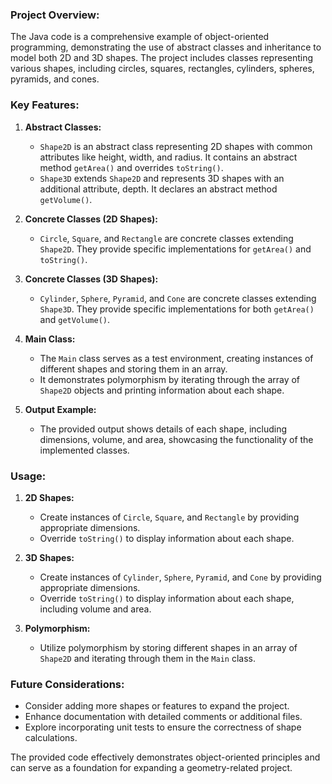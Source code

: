 ### Project Overview:

The Java code is a comprehensive example of object-oriented programming, demonstrating the use of abstract classes and inheritance to model both 2D and 3D shapes. The project includes classes representing various shapes, including circles, squares, rectangles, cylinders, spheres, pyramids, and cones.

### Key Features:

1. **Abstract Classes:**
   - `Shape2D` is an abstract class representing 2D shapes with common attributes like height, width, and radius. It contains an abstract method `getArea()` and overrides `toString()`.
   - `Shape3D` extends `Shape2D` and represents 3D shapes with an additional attribute, depth. It declares an abstract method `getVolume()`.

2. **Concrete Classes (2D Shapes):**
   - `Circle`, `Square`, and `Rectangle` are concrete classes extending `Shape2D`. They provide specific implementations for `getArea()` and `toString()`.

3. **Concrete Classes (3D Shapes):**
   - `Cylinder`, `Sphere`, `Pyramid`, and `Cone` are concrete classes extending `Shape3D`. They provide specific implementations for both `getArea()` and `getVolume()`.

4. **Main Class:**
   - The `Main` class serves as a test environment, creating instances of different shapes and storing them in an array.
   - It demonstrates polymorphism by iterating through the array of `Shape2D` objects and printing information about each shape.

5. **Output Example:**
   - The provided output shows details of each shape, including dimensions, volume, and area, showcasing the functionality of the implemented classes.

### Usage:
1. **2D Shapes:**
   - Create instances of `Circle`, `Square`, and `Rectangle` by providing appropriate dimensions.
   - Override `toString()` to display information about each shape.

2. **3D Shapes:**
   - Create instances of `Cylinder`, `Sphere`, `Pyramid`, and `Cone` by providing appropriate dimensions.
   - Override `toString()` to display information about each shape, including volume and area.

3. **Polymorphism:**
   - Utilize polymorphism by storing different shapes in an array of `Shape2D` and iterating through them in the `Main` class.

### Future Considerations:
   - Consider adding more shapes or features to expand the project.
   - Enhance documentation with detailed comments or additional files.
   - Explore incorporating unit tests to ensure the correctness of shape calculations.

The provided code effectively demonstrates object-oriented principles and can serve as a foundation for expanding a geometry-related project.
